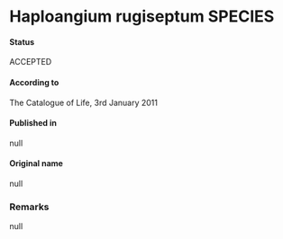 # Haploangium rugiseptum SPECIES

#### Status
ACCEPTED

#### According to
The Catalogue of Life, 3rd January 2011

#### Published in
null

#### Original name
null

### Remarks
null